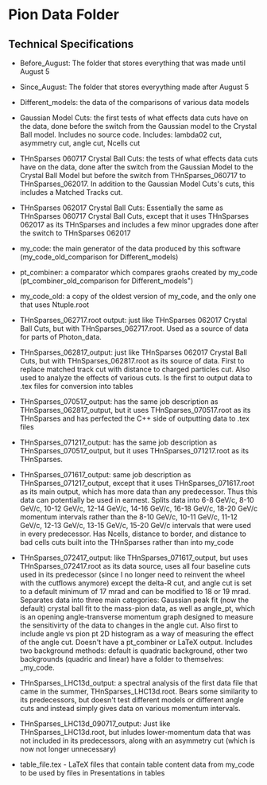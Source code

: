 # Pion Data Folder
## Technical Specifications
- Before_August: The folder that stores everything that was made until August 5
- Since_August: The folder that stores everyything made after August 5

- Different_models: the data of the comparisons of various data models
- Gaussian Model Cuts: the first tests of what effects data cuts have on the data, done before the switch from the Gaussian model to the Crystal Ball model. Includes no source code. Includes: lambda02 cut, asymmetry cut, angle cut, Ncells cut
- THnSparses 060717 Crystal Ball Cuts: the tests of what effects data cuts have on the data, done after the switch from the Gaussian Model to the Crystal Ball Model but before the switch from THnSparses_060717 to THnSparses_062017. In addition to the Gaussian Model Cuts's cuts, this includes a Matched Tracks cut. 
- THnSparses 062017 Crystal Ball Cuts: Essentially the same as THnSparses 060717 Crystal Ball Cuts, except that it uses THnSparses 062017 as its THnSparses and includes a few minor upgrades done after the switch to THnSparses 062017
- my_code: the main generator of the data produced by this software (my_code_old_comparison for Different_models)
- pt_combiner: a comparator which compares graohs created by my_code (pt_combiner_old_comparison for Different_models")
- my_code_old: a copy of the oldest version of my_code, and the only one that uses Ntuple.root
- THnSparses_062717.root output: just like THnSparses 062017 Crystal Ball Cuts, but with THnSparses_062717.root. Used as a source of data for parts of Photon_data.
- THnSparses_062817_output: just like THnSparses 062017 Crystal Ball Cuts, but with THnSparses_062817.root as its source of data. First to replace matched track cut with distance to charged particles cut. Also used to analyze the effects of various cuts. Is the first to output data to .tex files for conversion into tables
- THnSparses_070517_output: has the same job description as THnSparses_062817_output, but it uses THnSparses_070517.root as its THnSparses and has perfected the C++ side of outputting data to .tex files
- THnSparses_071217_output: has the same job description as THnSparses_070517_output, but it uses THnSparses_071217.root as its THnSparses. 
- THnSparses_071617_output: same job description as THnSparses_071217_output, except that it uses THnSparses_071617.root as its main output, which has more data than any predecessor. Thus this data can potentially be used in earnest. Splits data into 6-8 GeV/c, 8-10 GeV/c, 10-12 GeV/c, 12-14 GeV/c, 14-16 GeV/c, 16-18 GeV/c, 18-20 GeV/c momentum intervals rather than the 8-10 GeV/c, 10-11 GeV/c, 11-12 GeV/c, 12-13 GeV/c, 13-15 GeV/c, 15-20 GeV/c intervals that were used in every predecessor. Has Ncells, distance to border, and distance to bad cells cuts built into the THnSparses rather than into my_code
- THnSparses_072417_output: like THnSparses_071617_output, but uses THnSparses_072417.root as its data source, uses all four baseline cuts used in its predecessor (since I no longer need to reinvent the wheel with the cutflows anymore) except the delta-R cut, and angle cut is set to a default minimum of 17 mrad and can be modified to 18 or 19 mrad. Separates data into three main categories: Gaussian peak fit (now the default) crystal ball fit to the mass-pion data, as well as angle_pt, which is an opening angle-transverse momentum graph designed to measure the sensitivirty of the data to changes in the angle cut. Also first to include angle vs pion pt 2D histogram as a way of measuring the effect of the angle cut. Doesn't have a pt_combiner or LaTeX output. Includes two background methods: default is quadratic background, other two backgrounds (quadric and linear) have a folder to themselves: <bakcground method here>_my_code. 
- THnSparses_LHC13d_output: a spectral analysis of the first data file that came in the summer, THnSparses_LHC13d.root. Bears some similarity to its predecessors, but doesn't test different models or different angle cuts and instead simply gives data on various momentum intervals.
- THnSparses_LHC13d_090717_output: Just like THnSparses_LHC13d.root, but inludes lower-momentum data that was not included in its predecessors, along with an asymmetry cut (which is now not longer unnecessary)
- table_file<other name parts go here>.tex - LaTeX files that contain table content data from my_code to be used by files in Presentations in tables
